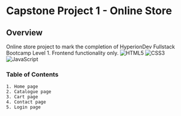 # Capstone Project 1 - Online Store

## Overview

Online store project to mark the completion of HyperionDev Fullstack Bootcamp Level 1. Frontend functionality only.
![HTML5](https://img.shields.io/badge/html5-%23E34F26.svg?style=for-the-badge&logo=html5&logoColor=white)
![CSS3](https://img.shields.io/badge/css3-%231572B6.svg?style=for-the-badge&logo=css3&logoColor=white)
![JavaScript](https://img.shields.io/badge/javascript-%23323330.svg?style=for-the-badge&logo=javascript&logoColor=%23F7DF1E)

### Table of Contents

    1. Home page
    2. Catalogue page
    3. Cart page
    4. Contact page
    5. Login page
